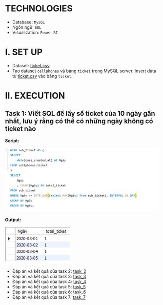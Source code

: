 # TECHNOLOGIES
- Database: `MySQL`
- Ngôn ngữ: `SQL`
- Visualization: `Power BI`

# I. SET UP
- Dataset: [ticket.csv](dataset/ticket.csv)
- Tạo dataset `cellphones` và bảng `ticket` trong MySQL server. Insert data từ [ticket.csv](data/raw_data/ticket.csv) vào bảng `ticket`.

# II. EXECUTION
## Task 1: Viết SQL để lấy số ticket của 10 ngày gần nhất, lưu ý rằng có thể có những ngày không có ticket nào
**Script:**

![Alt text](test_answer/task_1/answer_1.PNG)

**Output:**

![Alt text](test_answer/task_1/output_1.PNG)

- Đáp án và kết quả của task 2: [task_2](test_answer/task_2)
- Đáp án và kết quả của task 3: [task_3](test_answer/task_3)
- Đáp án và kết quả của task 4: [task_4](test_answer/task_4)
- Đáp án và kết quả của task 5: [task_5](test_answer/task_5)
- Đáp án và kết quả của task 6: [task_6](test_answer/task_6)
- Đáp án và kết quả của task 7: [task_7](test_answer/task_7)
